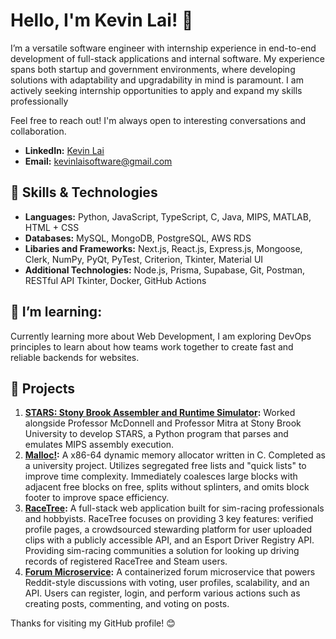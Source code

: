 # Hello, I'm Kevin Lai! 👋

I’m a versatile software engineer with internship experience in end-to-end development of full-stack applications and internal software. My
experience spans both startup and government environments, where developing solutions with adaptability and upgradability in mind is
paramount. I am actively seeking internship opportunities to apply and expand my skills professionally

Feel free to reach out! I'm always open to interesting conversations and collaboration.
- **LinkedIn:** [Kevin Lai](https://www.linkedin.com/in/kevinlaisoftware/)
- **Email:** [kevinlaisoftware@gmail.com](kevinlaisoftware@gmail.com)

## 🔧 Skills & Technologies

- **Languages:** Python, JavaScript, TypeScript, C, Java, MIPS, MATLAB, HTML + CSS
- **Databases:** MySQL, MongoDB, PostgreSQL, AWS RDS
- **Libaries and Frameworks:** Next.js, React.js, Express.js, Mongoose, Clerk, NumPy, PyQt, PyTest, Criterion, Tkinter, Material UI
- **Additional Technologies:** Node.js, Prisma, Supabase, Git, Postman, RESTful API Tkinter, Docker, GitHub Actions

## 🌱 I’m learning:

Currently learning more about Web Development, I am exploring DevOps principles to learn about how teams work together to create fast and reliable backends for websites.

## 🚀 Projects

1. **[STARS: Stony Brook Assembler and Runtime Simulator](https://github.com/sbustars/STARS):** Worked alongside Professor McDonnell and Professor Mitra at Stony Brook University to develop STARS, a Python program that parses and emulates MIPS assembly execution.
2. **[Malloc!](https://github.com/lai-kevin/Memory-Allocator):** A x86-64 dynamic memory allocator written in C. Completed as a university project. Utilizes segregated free lists and "quick lists" to improve time complexity. Immediately coalesces large blocks with adjacent free blocks on free, splits without splinters, and omits block footer to improve space efficiency.
3. **[RaceTree](https://github.com/lai-kevin/RaceTree-Production):** A full-stack web application built for sim-racing professionals and hobbyists. RaceTree focuses on providing 3 key features:
verified profile pages, a crowdsourced stewarding platform for user uploaded clips with a publicly accessible API, and an Esport
Driver Registry API. Providing sim-racing communities a solution for looking up driving records of registered RaceTree and
Steam users.
4. **[Forum Microservice](https://github.com/lai-kevin/Forum-Microservice):** A containerized forum microservice that powers Reddit-style discussions with voting, user profiles, scalability, and an API. Users can register, login, and perform various actions such as creating posts, commenting, and voting on posts.

Thanks for visiting my GitHub profile! 😊
